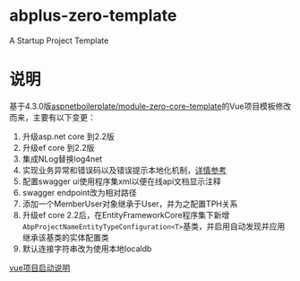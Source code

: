 # abplus-zero-template
A Startup Project Template


# 说明

基于4.3.0版[aspnetboilerplate/module-zero-core-template](https://github.com/aspnetboilerplate/module-zero-core-template)的Vue项目模板修改而来，主要有以下变更：

1. 升级asp.net core 到2.2版
1. 升级ef core 到2.2版
1. 集成NLog替换log4net
1. 实现业务异常和错误码以及错误提示本地化机制，[详情参考](https://personball.com/abp/2017/08/28/abp-error-code-design)
1. 配置swagger ui使用程序集xml以便在线api文档显示注释
1. swagger endpoint改为相对路径
1. 添加一个MemberUser对象继承于User，并为之配置TPH关系
1. 升级ef core 2.2后，在EntityFrameworkCore程序集下新增`AbpProjectNameEntityTypeConfiguration<T>`基类，并启用自动发现并应用继承该基类的实体配置类
1. 默认连接字符串改为使用本地localdb


[vue项目启动说明](https://github.com/personball/abplus-zero-template/tree/master/vue)
